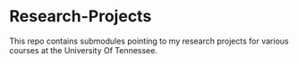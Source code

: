 # Research-Projects
This repo contains submodules pointing to my research projects for various courses at the University Of Tennessee.
